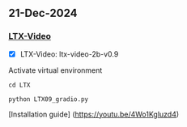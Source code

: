

## 21-Dec-2024

### [LTX-Video](https://github.com/Lightricks/LTX-Video)

- [x] LTX-Video: ltx-video-2b-v0.9

Activate virtual environment
```
cd LTX
```

```
python LTX09_gradio.py
```

[Installation guide] (https://youtu.be/4Wo1Kgluzd4)